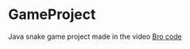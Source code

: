 # GameProject
Java snake game project made in the video [Bro code](https://www.youtube.com/watch?v=bI6e6qjJ8JQ)

